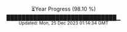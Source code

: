 <p align="center">
⏳Year Progress (98.10 %) <br>
█████████████████████████████▁ <br>
<sub>Updated: Mon, 25 Dec 2023 01:14:34 GMT</sub>
</p>

